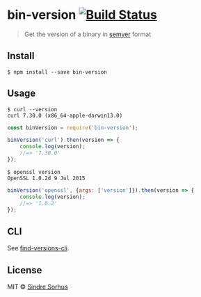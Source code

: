 # bin-version [![Build Status](https://travis-ci.org/sindresorhus/bin-version.svg?branch=master)](https://travis-ci.org/sindresorhus/bin-version)

> Get the version of a binary in [semver](https://github.com/isaacs/node-semver) format


## Install

```
$ npm install --save bin-version
```


## Usage

```
$ curl --version
curl 7.30.0 (x86_64-apple-darwin13.0)
```

```js
const binVersion = require('bin-version');

binVersion('curl').then(version => {
	console.log(version);
	//=> '7.30.0'
});
```

```
$ openssl version
OpenSSL 1.0.2d 9 Jul 2015
```

```js
binVersion('openssl', {args: ['version']}).then(version => {
	console.log(version);
	//=> '1.0.2'
});
```


## CLI

See [find-versions-cli](https://github.com/sindresorhus/find-versions-cli).


## License

MIT © [Sindre Sorhus](http://sindresorhus.com)
